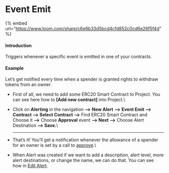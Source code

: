 # Event Emit

{% embed url="https://www.loom.com/share/c6e6b33d5bcd4cfd852c0cd6e26f5f4d" %}

#### Introduction

Triggers whenever a specific event is emitted in one of your contracts.

#### Example

Let’s get notified every time when a spender is granted rights to withdraw tokens from an owner.

* First of all, we need to add some ERC20 Smart Contract to Project. You can see here how to **\[Add new contract]** into Project.\

* Click on **Alerting** in the navigation **—>** **New Alert** **—>** **Event Emit —> Contract —> Select Contract —>** Find ERC20 Smart Contract and Choose it **—>** Choose **Approval** event **—> Next —>** Choose Alert Destination **—> Save.**\
  ****
* That’s it! You’ll get a notification whenever the allowance of a spender for an owner is set by a call to [approve](https://docs.openzeppelin.com/contracts/2.x/api/token/erc20#IERC20-approve-address-uint256-).\

* When Alert was created if we want to add a description, alert level, more alert destinations, or change the name, we can do that. You can see how in [Edit Alert](editing-an-alert.md).

